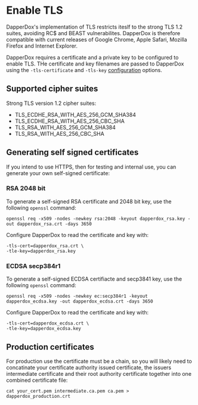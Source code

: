 # Enable TLS

DapperDox's implementation of TLS restricts iteslf to the strong TLS 1.2 suites, avoiding
RC$ and BEAST vulnerabilites. DapperDox is therefore compatible with current releases of
Google Chrome, Apple Safari, Mozilla Firefox and Internet Explorer.

DapperDox requires a certificate and a private key to be configured to enable TLS. THe
certificate and key filenames are passed to DapperDox using the `-tls-certificate` and
`-tls-key` [configuration](/docs/configuration/guide) options.



## Supported cipher suites

Strong TLS version 1.2 cipher suites:

- TLS_ECDHE_RSA_WITH_AES_256_GCM_SHA384
- TLS_ECDHE_RSA_WITH_AES_256_CBC_SHA
- TLS_RSA_WITH_AES_256_GCM_SHA384
- TLS_RSA_WITH_AES_256_CBC_SHA

## Generating self signed certificates

If you intend to use HTTPS, then for testing and internal use, you can generate your own
self-signed certificate:

### RSA 2048 bit

To generate a self-signed RSA certificate and 2048 bit key, use the following `openssl` command:

```
openssl req -x509 -nodes -newkey rsa:2048 -keyout dapperdox_rsa.key -out dapperdox_rsa.crt -days 3650
```

Configure DapperDox to read the certificate and key with:

```
-tls-cert=dapperdox_rsa.crt \
-tle-key=dapperdox_rsa.key
```


### ECDSA secp384r1

To generate a self-signed ECDSA certifiacte and secp3841 key, use the following `openssl` command:

```
openssl req -x509 -nodes -newkey ec:secp384r1 -keyout dapperdox_ecdsa.key -out dapperdox_ecdsa.crt -days 3650
```

Configure DapperDox to read the certificate and key with:

```
-tls-cert=dapperdox_ecdsa.crt \
-tle-key=dapperdox_ecdsa.key
```


## Production certificates

For production use the certificate must be a chain, so you will likely need to 
concatinate your certificate authority issued certificate, the issuers intermediate
certificate and their root authority certificate together into one combined certificate file:

```
cat your_cert.pem intermediate.ca.pem ca.pem > dapperdox_production.crt
```
